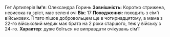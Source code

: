 Гет
Артилерія
**Ім'я**: Олександра Горинь
**Зовнішність:** Коротко стрижена, невисока га зріст, має зелені очі
**Вік**: 17
**Походження:** походить з сім'ї військових. Її тато пішов добровольцем ще в чотирнадцятому, а мама з 22-го військовий медик має брата на 2 роки старшого, теж у війську з 24-го.
**Характер**: дуже боїться не виправдати очікувань сім'ї